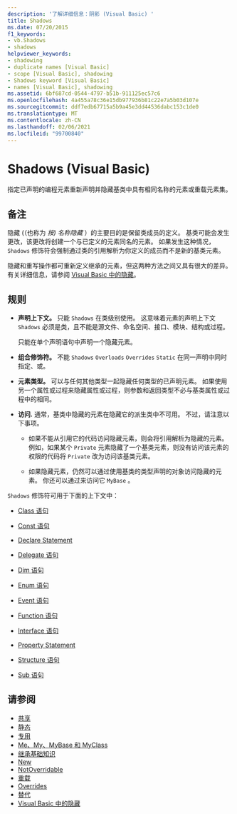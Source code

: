 ```yaml
---
description: '了解详细信息：阴影 (Visual Basic) '
title: Shadows
ms.date: 07/20/2015
f1_keywords:
- vb.Shadows
- shadows
helpviewer_keywords:
- shadowing
- duplicate names [Visual Basic]
- scope [Visual Basic], shadowing
- Shadows keyword [Visual Basic]
- names [Visual Basic], shadowing
ms.assetid: 6bf687cd-0544-4797-b51b-911125ec57c6
ms.openlocfilehash: 4a455a78c36e15db977936b81c22e7a5b03d107e
ms.sourcegitcommit: ddf7edb67715a5b9a45e3dd44536dabc153c1de0
ms.translationtype: MT
ms.contentlocale: zh-CN
ms.lasthandoff: 02/06/2021
ms.locfileid: "99700840"
---
```

# <a name="shadows-visual-basic"></a>Shadows (Visual Basic)

指定已声明的编程元素重新声明并隐藏基类中具有相同名称的元素或重载元素集。

## <a name="remarks"></a>备注

隐藏 (（也称为 *按) 名称隐藏* ）的主要目的是保留类成员的定义。 基类可能会发生更改，该更改将创建一个与已定义的元素同名的元素。 如果发生这种情况， `Shadows` 修饰符会强制通过类的引用解析为你定义的成员而不是新的基类元素。

隐藏和重写操作都可重新定义继承的元素，但这两种方法之间又具有很大的差异。 有关详细信息，请参阅 [Visual Basic 中的隐藏](../../programming-guide/language-features/declared-elements/shadowing.md)。

## <a name="rules"></a>规则

- **声明上下文。** 只能 `Shadows` 在类级别使用。 这意味着元素的声明上下文 `Shadows` 必须是类，且不能是源文件、命名空间、接口、模块、结构或过程。

  只能在单个声明语句中声明一个隐藏元素。

- **组合修饰符。** 不能 `Shadows` `Overloads` `Overrides` `Static` 在同一声明中同时指定、或。

- **元素类型。** 可以与任何其他类型一起隐藏任何类型的已声明元素。 如果使用另一个属性或过程来隐藏属性或过程，则参数和返回类型不必与基类属性或过程中的相同。

- **访问.** 通常，基类中隐藏的元素在隐藏它的派生类中不可用。 不过，请注意以下事项。

  - 如果不能从引用它的代码访问隐藏元素，则会将引用解析为隐藏的元素。 例如，如果某个 `Private` 元素隐藏了一个基类元素，则没有访问该元素的权限的代码将 `Private` 改为访问该基类元素。

  - 如果隐藏元素，仍然可以通过使用基类的类型声明的对象访问隐藏的元素。 你还可以通过来访问它 `MyBase` 。

`Shadows` 修饰符可用于下面的上下文中：

- [Class 语句](../statements/class-statement.md)

- [Const 语句](../statements/const-statement.md)

- [Declare Statement](../statements/declare-statement.md)

- [Delegate 语句](../statements/delegate-statement.md)

- [Dim 语句](../statements/dim-statement.md)

- [Enum 语句](../statements/enum-statement.md)

- [Event 语句](../statements/event-statement.md)

- [Function 语句](../statements/function-statement.md)

- [Interface 语句](../statements/interface-statement.md)

- [Property Statement](../statements/property-statement.md)

- [Structure 语句](../statements/structure-statement.md)

- [Sub 语句](../statements/sub-statement.md)

## <a name="see-also"></a>请参阅

- [共享](shared.md)
- [静态](static.md)
- [专用](private.md)
- [Me、My、MyBase 和 MyClass](../../programming-guide/program-structure/me-my-mybase-and-myclass.md)
- [继承基础知识](../../programming-guide/language-features/objects-and-classes/inheritance-basics.md)
- [New](mustoverride.md)
- [NotOverridable](notoverridable.md)
- [重载](overloads.md)
- [Overrides](overridable.md)
- [替代](overrides.md)
- [Visual Basic 中的隐藏](../../programming-guide/language-features/declared-elements/shadowing.md)
